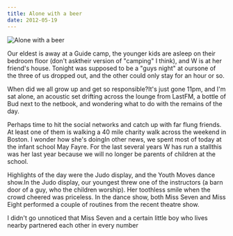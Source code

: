 ```yaml
---
title: Alone with a beer
date: 2012-05-19
---
```


![Alone with a beer](https://source.unsplash.com/LuQ2ex5HY3c/1600x900)

Our eldest is away at a Guide camp, the younger kids are asleep on their bedroom floor (don't asktheir version of "camping" I think), and W is at her friend's house. Tonight was supposed to be a "guys night" at oursone of the three of us dropped out, and the other could only stay for an hour or so.

When did we all grow up and get so responsible?It's just gone 11pm, and I'm sat alone, an acoustic set drifting across the lounge from LastFM, a bottle of Bud next to the netbook, and wondering what to do with the remains of the day.

Perhaps time to hit the social networks and catch up with far flung friends. At least one of them is walking a 40 mile charity walk across the weekend in Boston. I wonder how she's doingIn other news, we spent most of today at the infant school May Fayre. For the last several years W has run a stallthis was her last year because we will no longer be parents of children at the school.

Highlights of the day were the Judo display, and the Youth Moves dance show.In the Judo display, our youngest threw one of the instructors (a barn door of a guy, who the children worship). Her toothless smile when the crowd cheered was priceless. In the dance show, both Miss Seven and Miss Eight performed a couple of routines from the recent theatre show.

I didn't go unnoticed that Miss Seven and a certain little boy who lives nearby partnered each other in every number